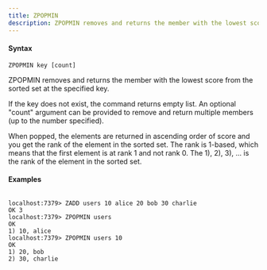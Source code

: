```yaml
---
title: ZPOPMIN
description: ZPOPMIN removes and returns the member with the lowest score from the sorted set at the specified key.
---
```


<!-- This file is automatically generated. Any modifications made directly to this file
  may be overwritten. For more details on how this file is generated and how to use
  the related commands, refer to the documentation available in the `internal/cmd/cmd_*.go` files.
-->

#### Syntax

```
ZPOPMIN key [count]
```


ZPOPMIN removes and returns the member with the lowest score from the sorted set at the specified key.

If the key does not exist, the command returns empty list. An optional "count" argument can be provided
to remove and return multiple members (up to the number specified).

When popped, the elements are returned in ascending order of score and you get the rank of the element in the sorted set.
The rank is 1-based, which means that the first element is at rank 1 and not rank 0.
The 1), 2), 3), ... is the rank of the element in the sorted set.
	

#### Examples

```

localhost:7379> ZADD users 10 alice 20 bob 30 charlie
OK 3
localhost:7379> ZPOPMIN users
OK
1) 10, alice
localhost:7379> ZPOPMIN users 10
OK
1) 20, bob
2) 30, charlie
	
```
